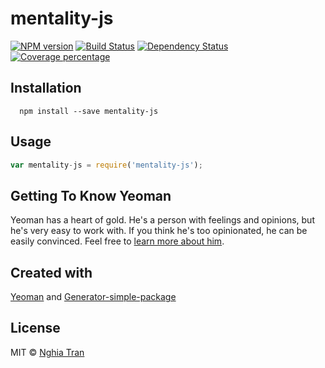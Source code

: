# mentality-js

[![NPM version][npm-image]][npm-url] [![Build Status][travis-image]][travis-url] [![Dependency Status][daviddm-image]][daviddm-url] [![Coverage percentage][coveralls-image]][coveralls-url]

## Installation

```
  npm install --save mentality-js
```

## Usage

```js
var mentality-js = require('mentality-js');
```

## Getting To Know Yeoman

Yeoman has a heart of gold. He&#39;s a person with feelings and opinions, but he&#39;s very easy to work with. If you think he&#39;s too opinionated, he can be easily convinced. Feel free to [learn more about him](http://yeoman.io/).

## Created with
[Yeoman](https://npmjs.org/package/yo) and [Generator-simple-package](https://npmjs.org/package/generator-simple-package)

## License
MIT © [Nghia Tran]()

[npm-image]: https://badge.fury.io/js/mentality-js.svg
[npm-url]: https://npmjs.org/package/mentality-js
[travis-image]: https://travis-ci.org/nghiattran/mentality-js.svg?branch=master
[travis-url]: https://travis-ci.org/nghiattran/mentality-js
[daviddm-image]: https://david-dm.org/nghiattran/mentality-js.svg?theme=shields.io
[daviddm-url]: https://david-dm.org/nghiattran/mentality-js
[coveralls-image]: https://coveralls.io/repos/nghiattran/mentality-js/badge.svg
[coveralls-url]: https://coveralls.io/github/nghiattran/mentality-js
